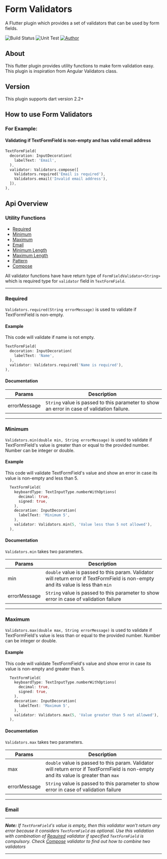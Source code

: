 # Form Validators
A Flutter plugin which provides a set of validators that can be used by form fields.

![Build Status](https://img.shields.io/badge/build-passing-green)
![Unit Test](https://img.shields.io/badge/unit%20tests-passing-green)
[![Author](https://img.shields.io/badge/author-wisecrab-green)](https://wisecrab.com)

## About
This flutter plugin provides utility functions to make form validation easy. This plugin is inspiration from Angular Validators class.

## Version
This plugin supports dart version 2.2+

## How to use Form Validators

### For Example:
#### Validating if TextFormField is non-empty and has valid email address
```dart
TextFormField(
  decoration: InputDecoration(
    labelText: 'Email',
  ),
  validator: Validators.compose([
    Validators.required('Email is required'),
    Validators.email('Invalid email address'),
  ]),
),
```

## Api Overview
### Utility Functions
- [Required](#required)
- [Minimum](#minimun)
- [Maximum](#maximun)
- [Email](#email)
- [Minimum Length](#minimum-length)
- [Maximum Length](#maximum-length)
- [Pattern](#pattern)
- [Compose](#compose)

All validator functions have have return type of `FormFieldValidator<String>` which is required type for `validator` field in `TextFormField`.

___

### Required
`Validators.required(String errorMessage)` is used to validate if TextFormField is non-empty.

#### Example
This code will validate if name is not empty.
```dart
TextFormField(
  decoration: InputDecoration(
    labelText: 'Name',
  ),
  validator: Validators.required('Name is required'),
),
```
#### Documentation

| Params        | Description   |
| ------------- | ------------- |
| errorMessage  | `String` value is passed to this parameter to show an error in case of validation failure.|

___

### Minimum
`Validators.min(double min, String errorMessage)` is used to validate if TextFormField's value is greater than or equal to the provided number. Number can be integer or double.

#### Example
This code will validate TextFormField's value and show an error in case its value is non-empty and less than 5.
```dart
  TextFormField(
    keyboardType: TextInputType.numberWithOptions(
      decimal: true,
      signed: true,
    ),
    decoration: InputDecoration(
      labelText: 'Minimum 5',
    ),
    validator: Validators.min(5, 'Value less than 5 not allowed'),
  ),

```

#### Documentation
`Validators.min` takes two parameters.

| Params        | Description   |
| ------------- | ------------- |
|       min     | `double` value is passed to this param. Validator will return error if TextFormField is non-empty and its value is less than `min`|
| errorMessage  | `String` value is passed to this parameter to show error in case of validation failure|

---

### Maximum
`Validators.max(double max, String errorMessage)` is used to validate if TextFormField's value is less than or equal to the provided number. Number can be integer or double.

#### Example
This code will validate TextFormField's value and show error in case its value is non-empty and greater than 5.
```dart
  TextFormField(
    keyboardType: TextInputType.numberWithOptions(
      decimal: true,
      signed: true,
    ),
    decoration: InputDecoration(
      labelText: 'Maximum 5',
    ),
    validator: Validators.max(5, 'Value greater than 5 not allowed'),
  ),

```

#### Documentation
`Validators.max` takes two parameters.

| Params        | Description   |
| ------------- | ------------- |
|       max     | `double` value is passed to this param. Validator will return error if TextFormField is non-empty and its value is greater than `max`|
| errorMessage  | `String` value is passed to this parameter to show error in case of validation failure|

---

### Email


---
**_Note:_** _If `TextFormField`'s value is empty, then this validator won't return any error because it considers `TextFormField` as optional. Use this validation with combination of [Required](#required) validator if specified `TextFormField` is compulsory. Check [Compose](#compose) validator to find out how to combine two validators_

___